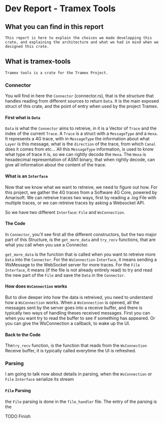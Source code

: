 # Dev Report - Tramex Tools

## What you can find in this report

    This report is here to explain the choices we made developping this crate, and explaining the architecture and what we had in mind when we designed this crate.

## What is tramex-tools

    Tramex tools is a crate for the Tramex Project.

### Connector
You will find in here the `Connector` (connector.rs), that is the structure that handles reading from different sources to return `Data`. It is the main exposed struct of this crate, and the point of entry when used by the project Tramex.

#### First what is `Data`

`Data` is what the `Connector` aims to retreive, in it is a Vector of `Trace` and the index of the current `Trace`.
A `Trace` is a struct with a `MessageType` and a `Hexa`.
It represents a 4G trace, with in `MessageType` the information about what `Layer` is this message, what is the `direction` of the trace, from which `Canal` does it comes from etc...
All this `MessageType` information, is used to know what type of trace it is, so we can rightly decode the `Hexa`.
The `Hexa` is hexadecimal representation of ASN1 binary, that when rightly decode, can give all information about the content of the trace.

#### What is an `Interface`

Now that we know what we want to retreive, we need to figure out how. 
For this project, we gather the 4G traces from a Software 4G Core, powered by Amarisoft.
We can retreive traces two ways, first by reading a .log File with multiple traces, or we can retreive traces by asking a Websocket API.

So we have two different `Interface`: `File` and `WsConnection`.


#### The Code

In `Connector`, you'll see first all the different constructors, but the two major part of this Structure, is the `get_more_data` and `try_recv` functions, that are what you call when you use a Connector.

`get_more_data` is the function that is called when you want to retreive more `Data` into the `Connector`.
For the `WsConnection` `Interface`, it means sending a WsMessage to the WebSocket server for more traces.
For the `File` `Interface`, it means (if the file is not already entirely read) to try and read the new part of the `File` and save the `Data` in the `Connector`.

#### How does `WsConnection` works

But to dive deeper into how the data is retreived, you need to understand how a `WsConnection` works.
When a `WsConnection` is opened, all the messages sent by the server goes into a receive buffer, and there is typically two ways of handling theses received messages. First you can when you want try to read the buffer to see if something has appeared. Or you can give the WsConnection a callback, to wake up the UI.

#### Back to the Code

The`try_recv` function, is the function that reads from the `WsConnection` Receive buffer, it is typically called everytime the UI is refreshed.

### Parsing

I am going to talk now about details in parsing, when the `WsConnection` or `File` `Interface` serialize its stream

#### `File` Parsing 

the `File` parsing is done in the `file_handler` file.
The entry of the parsing is the 

TODO Finish